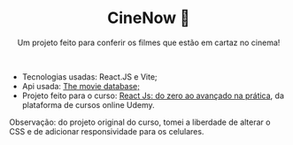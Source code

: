 <h1 align="center">CineNow 🎦</h1>
<p align="center">Um projeto feito para conferir os filmes que estão em cartaz no cinema!</p>
<br/>
<ul>
<li>Tecnologias usadas: React.JS e Vite;</li>
<li>Api usada: <a href="https://developers.themoviedb.org/3/getting-started/introduction">The movie database;</a></li>
<li>Projeto feito para o curso: <a href="https://www.udemy.com/course/curso-reactjs"> React Js: do zero ao avançado na prática</a>, da plataforma de cursos online Udemy.</li>
</ul>
<p>Observação: do projeto original do curso, tomei a liberdade de alterar o CSS e de adicionar responsividade para os celulares.</p>
